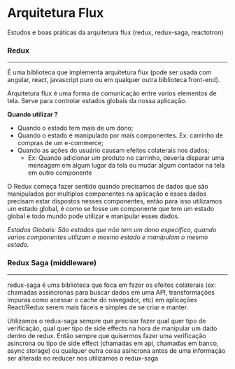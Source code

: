 # Arquitetura Flux
Estudos e boas práticas da arquitetura flux (redux, redux-saga, reactotron)


### Redux
---
É uma biblioteca que implementa arquitetura flux (pode ser usada com angular, react, javascript puro ou em qualquer outra biblioteca front-end).

Arquitetura flux é uma forma de comunicação entre varios elementos de tela.
Serve para controlar estados globais da nossa aplicação.

**Quando utilizar ?**
- Quando o estado tem mais de um dono;
- Quando o estado é manipulado por mais componentes. Ex: carrinho de compras de um e-commerce;
- Quando as ações do usuário causam efeitos colaterais nos dados;
	- Ex: Quando adicionar um produto no carrinho, deveria disparar uma mensagem em algum lugar da tela ou mudar algum contador na tela em outro componente

O Redux começa fazer sentido quando precisamos de dados que são manipulados por multiplos componentes na aplicação e esses dados precisam estar dispostos nesses componentes, então para isso utilizamos um estado global, é como se fosse um componente que tem um estado global e todo mundo pode utilizar e manipular esses dados.

*Estados Globais: São estados que não tem um dono específico, quando varios componentes utilizam o mesmo estado e manipulam o mesmo estado.*

### Redux Saga (middleware)
---
redux-saga é uma biblioteca que foca em fazer os efeitos colaterais (ex: chamadas assíncronas para buscar dados em uma API, transformações impuras como acessar o cache do navegador, etc) em aplicações React/Redux serem mais fáceis e simples de se criar e manter.

Utilizamos o redux-saga sempre que precisar fazer qual quer tipo de verificação, qual quer tipo de side effects na hora de manipular um dado dentro de redux.
Então sempre que quisermos fazer uma verificação asincrona ou tipo de side effect (chamadas em api, chamadas em banco, async storage) ou qualquer outra coisa asincrona antes de uma informação ser alterada no reducer nos utilizamos o redux-saga
